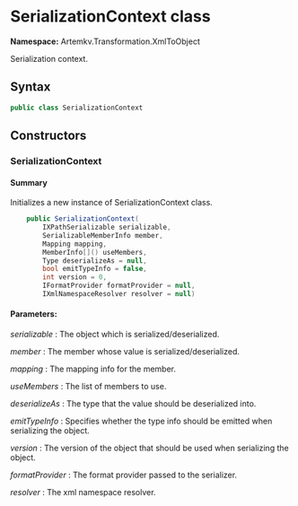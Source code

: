 # SerializationContext class

**Namespace:** Artemkv.Transformation.XmlToObject

Serialization context.

## Syntax

```csharp
public class SerializationContext
```

## Constructors

### SerializationContext

#### Summary

Initializes a new instance of SerializationContext class.

```csharp
	public SerializationContext(
		IXPathSerializable serializable, 
		SerializableMemberInfo member, 
		Mapping mapping,
		MemberInfo[]() useMembers,
		Type deserializeAs = null,
		bool emitTypeInfo = false,
		int version = 0,
		IFormatProvider formatProvider = null,
		IXmlNamespaceResolver resolver = null)
```

#### Parameters:

_serializable_
: The object which is serialized/deserialized.

_member_
: The member whose value is serialized/deserialized.

_mapping_
: The mapping info for the member.

_useMembers_
: The list of members to use.

_deserializeAs_
: The type that the value should be deserialized into.

_emitTypeInfo_
: Specifies whether the type info should be emitted when serializing the object.

_version_
: The version of the object that should be used when serializing the object.

_formatProvider_
: The format provider passed to the serializer.

_resolver_
: The xml namespace resolver.